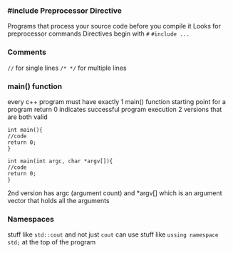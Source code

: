 ### #include Preprocessor Directive

Programs that process your source code before you compile it 
Looks for preprocessor commands 
Directives begin with `#`
	`#include ...`

### Comments
`//` for single lines
`/* */` for multiple lines

### main() function 
every c++ program must have exactly 1 main() function 
starting point for a program
return 0 indicates successful program execution 
2 versions that are both valid 
```
int main(){
//code
return 0;
}
```
```
int main(int argc, char *argv[]){
//code
return 0;
}
```
2nd version has argc (argument count) and *argv[] which is an argument vector that  holds all the arguments 

### Namespaces
stuff like `std::cout` and not just `cout` 
can use stuff like `ussing namespace std;` at the top of the program 